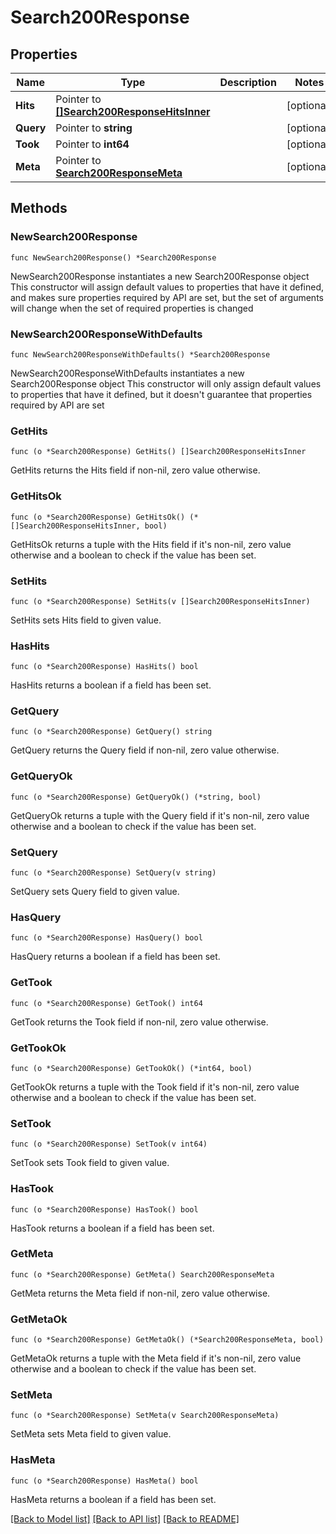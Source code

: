 # Search200Response

## Properties

Name | Type | Description | Notes
------------ | ------------- | ------------- | -------------
**Hits** | Pointer to [**[]Search200ResponseHitsInner**](Search200ResponseHitsInner.md) |  | [optional] 
**Query** | Pointer to **string** |  | [optional] 
**Took** | Pointer to **int64** |  | [optional] 
**Meta** | Pointer to [**Search200ResponseMeta**](Search200ResponseMeta.md) |  | [optional] 

## Methods

### NewSearch200Response

`func NewSearch200Response() *Search200Response`

NewSearch200Response instantiates a new Search200Response object
This constructor will assign default values to properties that have it defined,
and makes sure properties required by API are set, but the set of arguments
will change when the set of required properties is changed

### NewSearch200ResponseWithDefaults

`func NewSearch200ResponseWithDefaults() *Search200Response`

NewSearch200ResponseWithDefaults instantiates a new Search200Response object
This constructor will only assign default values to properties that have it defined,
but it doesn't guarantee that properties required by API are set

### GetHits

`func (o *Search200Response) GetHits() []Search200ResponseHitsInner`

GetHits returns the Hits field if non-nil, zero value otherwise.

### GetHitsOk

`func (o *Search200Response) GetHitsOk() (*[]Search200ResponseHitsInner, bool)`

GetHitsOk returns a tuple with the Hits field if it's non-nil, zero value otherwise
and a boolean to check if the value has been set.

### SetHits

`func (o *Search200Response) SetHits(v []Search200ResponseHitsInner)`

SetHits sets Hits field to given value.

### HasHits

`func (o *Search200Response) HasHits() bool`

HasHits returns a boolean if a field has been set.

### GetQuery

`func (o *Search200Response) GetQuery() string`

GetQuery returns the Query field if non-nil, zero value otherwise.

### GetQueryOk

`func (o *Search200Response) GetQueryOk() (*string, bool)`

GetQueryOk returns a tuple with the Query field if it's non-nil, zero value otherwise
and a boolean to check if the value has been set.

### SetQuery

`func (o *Search200Response) SetQuery(v string)`

SetQuery sets Query field to given value.

### HasQuery

`func (o *Search200Response) HasQuery() bool`

HasQuery returns a boolean if a field has been set.

### GetTook

`func (o *Search200Response) GetTook() int64`

GetTook returns the Took field if non-nil, zero value otherwise.

### GetTookOk

`func (o *Search200Response) GetTookOk() (*int64, bool)`

GetTookOk returns a tuple with the Took field if it's non-nil, zero value otherwise
and a boolean to check if the value has been set.

### SetTook

`func (o *Search200Response) SetTook(v int64)`

SetTook sets Took field to given value.

### HasTook

`func (o *Search200Response) HasTook() bool`

HasTook returns a boolean if a field has been set.

### GetMeta

`func (o *Search200Response) GetMeta() Search200ResponseMeta`

GetMeta returns the Meta field if non-nil, zero value otherwise.

### GetMetaOk

`func (o *Search200Response) GetMetaOk() (*Search200ResponseMeta, bool)`

GetMetaOk returns a tuple with the Meta field if it's non-nil, zero value otherwise
and a boolean to check if the value has been set.

### SetMeta

`func (o *Search200Response) SetMeta(v Search200ResponseMeta)`

SetMeta sets Meta field to given value.

### HasMeta

`func (o *Search200Response) HasMeta() bool`

HasMeta returns a boolean if a field has been set.


[[Back to Model list]](../README.md#documentation-for-models) [[Back to API list]](../README.md#documentation-for-api-endpoints) [[Back to README]](../README.md)


